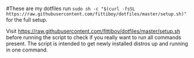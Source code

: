 #These are my dotfiles
run `sudo sh -c "$(curl -fsSL https://raw.githubusercontent.com/fittiboy/dotfiles/master/setup.sh)"` for the full setup.

Visit https://raw.githubusercontent.com/fittiboy/dotfiles/master/setup.sh before running the script to check if you really want to run all commands present. The script is intended to get newly installed distros up and running in one command.
